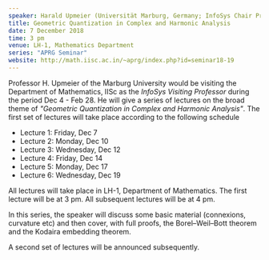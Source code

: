 ```yaml
---
speaker: Harald Upmeier (Universität Marburg, Germany; InfoSys Chair Professor, IISc)
title: Geometric Quantization in Complex and Harmonic Analysis
date: 7 December 2018
time: 3 pm
venue: LH-1, Mathematics Department
series: "APRG Seminar"
website: http://math.iisc.ac.in/~aprg/index.php?id=seminar18-19
---
```


Professor H. Upmeier of the Marburg University would be visiting
the Department of Mathematics, IISc as the _InfoSys Visiting Professor_ during the period Dec 4 - Feb 28. He will give a series of lectures on  the broad theme of _"Geometric Quantization in Complex and Harmonic Analysis"_. The first set of lectures will take place according to the following schedule

- Lecture 1: Friday, Dec 7
- Lecture 2: Monday, Dec 10
- Lecture 3: Wednesday, Dec 12
- Lecture 4: Friday, Dec 14
- Lecture 5: Monday, Dec 17
- Lecture 6: Wednesday, Dec 19

All lectures will take place in LH-1, Department of Mathematics. The first lecture will be at 3 pm.  All subsequent lectures will be at 4 pm.

In this series, the speaker will discuss some basic material (connexions, curvature etc) and then cover,
with full proofs, the Borel&ndash;Weil&ndash;Bott theorem and the Kodaira embedding theorem.


A second set of lectures will be announced subsequently.
